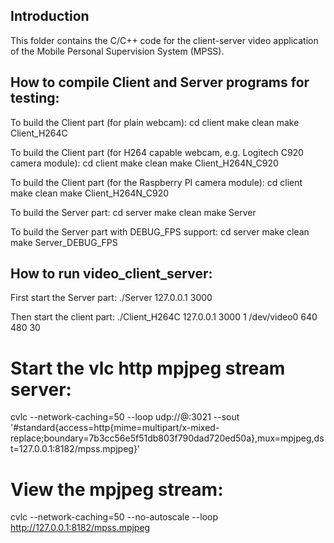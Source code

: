 Introduction
------------
This folder contains the C/C++ code for the client-server video application of the Mobile Personal Supervision System (MPSS).


How to compile Client and Server programs for testing:
------------------------------------------------------
To build the Client part (for plain webcam):
cd client
make clean
make Client_H264C

To build the Client part (for H264 capable webcam, e.g. Logitech C920 camera module):
cd client
make clean
make Client_H264N_C920

To build the Client part (for the Raspberry PI camera module):
cd client
make clean
make Client_H264N_C920

To build the Server part:
cd server
make clean
make Server

To build the Server part with DEBUG_FPS support:
cd server
make clean
make Server_DEBUG_FPS


How to run video_client_server:
-------------------------------
First start the Server part:
./Server 127.0.0.1 3000

Then start the client part:
./Client_H264C 127.0.0.1 3000 1 /dev/video0 640 480 30

# Start the vlc http mpjpeg stream server:
cvlc --network-caching=50 --loop udp://@:3021 --sout '#standard{access=http{mime=multipart/x-mixed-replace;boundary=7b3cc56e5f51db803f790dad720ed50a},mux=mpjpeg,dst=127.0.0.1:8182/mpss.mpjpeg}'

# View the mpjpeg stream:
cvlc --network-caching=50 --no-autoscale --loop http://127.0.0.1:8182/mpss.mpjpeg
